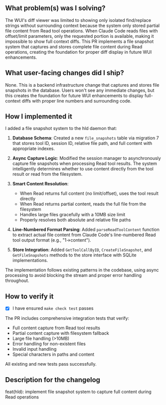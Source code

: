 ## What problem(s) was I solving?

The WUI's diff viewer was limited to showing only isolated find/replace strings without surrounding context because the system only stored partial file content from Read tool operations. When Claude Code reads files with offset/limit parameters, only the requested portion is available, making it impossible to show full context diffs. This PR implements a file snapshot system that captures and stores complete file content during Read operations, creating the foundation for proper diff display in future WUI enhancements.

## What user-facing changes did I ship?

None. This is a backend infrastructure change that captures and stores file snapshots in the database. Users won't see any immediate changes, but this creates the foundation for future WUI enhancements to display full-context diffs with proper line numbers and surrounding code.

## How I implemented it

I added a file snapshot system to the hld daemon that:

1. **Database Schema**: Created a new `file_snapshots` table via migration 7 that stores tool ID, session ID, relative file path, and full content with appropriate indexes.

2. **Async Capture Logic**: Modified the session manager to asynchronously capture file snapshots when processing Read tool results. The system intelligently determines whether to use content directly from the tool result or read from the filesystem.

3. **Smart Content Resolution**: 
   - When Read returns full content (no limit/offset), uses the tool result directly
   - When Read returns partial content, reads the full file from the filesystem
   - Handles large files gracefully with a 10MB size limit
   - Properly resolves both absolute and relative file paths

4. **Line-Numbered Format Parsing**: Added `parseReadToolContent` function to extract actual file content from Claude Code's line-numbered Read tool output format (e.g., "1→content").

5. **Store Integration**: Added `GetToolCallByID`, `CreateFileSnapshot`, and `GetFileSnapshots` methods to the store interface with SQLite implementations.

The implementation follows existing patterns in the codebase, using async processing to avoid blocking the stream and proper error handling throughout.

## How to verify it

- [x] I have ensured `make check test` passes

The PR includes comprehensive integration tests that verify:
- Full content capture from Read tool results
- Partial content capture with filesystem fallback
- Large file handling (>10MB)
- Error handling for non-existent files
- Invalid input handling
- Special characters in paths and content

All existing and new tests pass successfully.

## Description for the changelog

feat(hld): implement file snapshot system to capture full content during Read operations